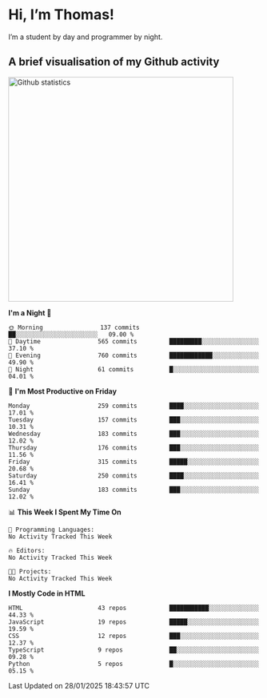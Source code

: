 # Hi, I’m Thomas!
I’m a student by day and programmer by night.

## A brief visualisation of my Github activity

<img title="My Github statistics" alt="Github statistics" width="450px" src="https://github-readme-stats.vercel.app/api?username=thomasrettig&show_icons=true&include_all_commits=true&count_private=true&&hide=issues&theme=tokyonight&border_radius=6px"/>

<!--START_SECTION:waka-->
**I'm a Night 🦉** 

```text
🌞 Morning                137 commits         ██░░░░░░░░░░░░░░░░░░░░░░░   09.00 % 
🌆 Daytime                565 commits         █████████░░░░░░░░░░░░░░░░   37.10 % 
🌃 Evening                760 commits         ████████████░░░░░░░░░░░░░   49.90 % 
🌙 Night                  61 commits          █░░░░░░░░░░░░░░░░░░░░░░░░   04.01 % 
```
📅 **I'm Most Productive on Friday** 

```text
Monday                   259 commits         ████░░░░░░░░░░░░░░░░░░░░░   17.01 % 
Tuesday                  157 commits         ███░░░░░░░░░░░░░░░░░░░░░░   10.31 % 
Wednesday                183 commits         ███░░░░░░░░░░░░░░░░░░░░░░   12.02 % 
Thursday                 176 commits         ███░░░░░░░░░░░░░░░░░░░░░░   11.56 % 
Friday                   315 commits         █████░░░░░░░░░░░░░░░░░░░░   20.68 % 
Saturday                 250 commits         ████░░░░░░░░░░░░░░░░░░░░░   16.41 % 
Sunday                   183 commits         ███░░░░░░░░░░░░░░░░░░░░░░   12.02 % 
```


📊 **This Week I Spent My Time On** 

```text
💬 Programming Languages: 
No Activity Tracked This Week

🔥 Editors: 
No Activity Tracked This Week

🐱‍💻 Projects: 
No Activity Tracked This Week
```

**I Mostly Code in HTML** 

```text
HTML                     43 repos            ███████████░░░░░░░░░░░░░░   44.33 % 
JavaScript               19 repos            █████░░░░░░░░░░░░░░░░░░░░   19.59 % 
CSS                      12 repos            ███░░░░░░░░░░░░░░░░░░░░░░   12.37 % 
TypeScript               9 repos             ██░░░░░░░░░░░░░░░░░░░░░░░   09.28 % 
Python                   5 repos             █░░░░░░░░░░░░░░░░░░░░░░░░   05.15 % 
```




 Last Updated on 28/01/2025 18:43:57 UTC
<!--END_SECTION:waka-->
